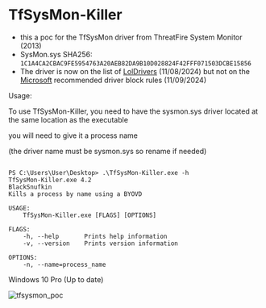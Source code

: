 # TfSysMon-Killer
- this a poc for the TfSysMon driver from ThreatFire System Monitor (2013)
- SysMon.sys SHA256: `1C1A4CA2CBAC9FE5954763A20AEB82DA9B10D028824F42FFF071503DCBE15856`
- The driver is now on the list of [LolDrivers](https://www.loldrivers.io/) (11/08/2024) but not on the [Microsoft](https://learn.microsoft.com/en-us/windows/security/application-security/application-control/windows-defender-application-control/design/microsoft-recommended-driver-block-rules) recommended driver block rules (11/09/2024)


Usage:

To use TfSysMon-Killer, you need to have the sysmon.sys driver located at the same location as the executable

you will need to give it a process name

(the driver name must be sysmon.sys so rename if needed)

```text

PS C:\Users\User\Desktop> .\TfSysMon-Killer.exe -h
TfSysMon-Killer.exe 4.2
BlackSnufkin
Kills a process by name using a BYOVD

USAGE:
    TfSysMon-Killer.exe [FLAGS] [OPTIONS]

FLAGS:
    -h, --help       Prints help information
    -v, --version    Prints version information

OPTIONS:
    -n, --name=process_name
```


Windows 10 Pro (Up to date)

![tfsysmon_poc](https://github.com/BlackSnufkin/BYOVD/assets/61916899/84a6497a-cee9-4ba5-9f24-78845c834b75)

